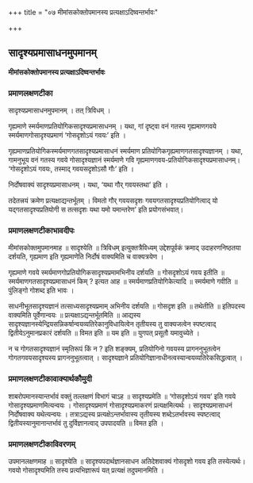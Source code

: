 +++
title = "०७ मीमांसकोक्तोपमानस्य प्रत्यक्षाऽदिष्वन्तर्भावः"

+++


## सादृश्यप्रमासाधनमुपमानम्

**मीमांसकोक्तोपमानस्य प्रत्यक्षाऽदिष्वन्तर्भावः** 

### **प्रमाणलक्षणटीका**

सादृश्यप्रमासाधनमुपमानम् । तत् त्रिविधम् ।

गृह्यमाणे स्मर्यमाणप्रतियोगिकसादृश्यप्रमासाधनम् । यथा, गां दृष्ट्वा वनं गतस्य गृह्यमाणगवये स्मर्यमाणगोसादृश्यप्रमाणं ‘गोसदृशोऽयं गवयः’ इति ।

गृह्यमाणप्रतियोगिकस्मर्यमाणगतसादृश्यप्रमासाधनं स्मर्यमाण प्रतियोगिकगृह्यमाणगतसादृश्यज्ञानम् । यथा, गामनुभूय वनं गतस्य गवये गोसादृश्यज्ञानं स्मर्यमाणे गवि गृह्यमाणगवय-प्रतियोगिकसादृश्यप्रमासाधनम्। ‘गोसदृशोऽयं गवयः, तस्माद् गवयसदृशोऽसौ गौः’ इति ।

निर्दोषवाक्यं सादृश्यप्रमासाधनम् । यथा, ‘यथा गौर् गवयस्तथा’ इति ।

तदेतत्त्रयं क्रमेण प्रत्यक्षाद्यन्तर्भूतम् । विमतो गौर् गवयसदृशः गवयगतसादृश्यप्रतियोगित्वाद् यो यद्गतसादृश्यप्रतियोगी स तत्सदृशः यथा यमो यमान्तरेण’ इति प्रयोगसंभवात्।

### **प्रमाणलक्षणटीकाभावदीपः**

मीमांसकोक्तमुपमानमाह ॥ सादृश्येति ॥ त्रिविधम् इत्युक्तत्रैविध्यम् उद्देशपूर्वकं क्रमाद् उदाहरणनिष्ठतया दर्शयति, गृह्यमाण इति गृह्यमाणेति निर्दोषं वाक्यमिति च वाक्यत्रयेण ।

गृह्यमाणे गवये स्मर्यमाणगोप्रतियोगिकसादृश्यप्रमामभिनीय दर्शयति ॥ गोसदृशोऽयं गवय इतीति ॥ स्मर्यमाणगतसादृश्यप्रमासाधनं किम् ? इत्यत आह ॥ स्मर्यमाणप्रतियोगिकेत्यादि ॥ स्मर्यमाणे गवीति ॥ पुंलिङ्गो गोशब्द इति भावः ।

साधनीभूतसादृश्यज्ञानं तत्साध्यसादृश्यप्रमाम् अभिनीय दर्शयति ॥ गोसदृश इति ॥ तथेतीति ॥ इतिपदस्य वाक्यमिति पूर्वेणान्वयः ॥ प्रत्यक्षाऽद्यन्तर्भूतमिति ॥ आद्यस्य
सादृश्यज्ञानस्येन्द्रियसन्निकर्षान्वयव्यतिरेकानुविधायित्वेन तृतीयस्य तु वाक्यजत्वेन स्पष्टत्वाद् द्वितीयेऽनुमानप्रकारं दर्शयति ॥ विमत इति ॥ यम इति ॥ युगपत् प्रसूतौ यमावुच्येते ।

न च गोगतसादृश्यज्ञानं स्मृतिरूपं किं न ? इति शङ्क्यम्, प्रतियोगिनो गवयस्य प्रागननुभूतत्वेन गोगतगवयसादृश्यस्य प्रागननुभूतत्वात् । सादृश्यज्ञाने प्रतियोगिज्ञानाधीनत्वस्यान्वयव्यतिरेकसिद्धत्वात् ।

### **प्रमाणलक्षणटीकावाक्यार्थकौमुदी**

शाबरोपमानस्यान्तर्भावं वक्तुं तल्लक्षणं विभागं चाऽह ॥ सादृश्यप्रमेति ॥ ‘गोसदृशोऽयं गवय’ इति गवये गोसादृश्यप्रमाणमित्यन्वयः । गोसादृश्यप्रमाणं गोसादृश्यप्रमाकरणं प्रत्यक्षमित्यर्थः । सादृश्यप्रमासाधनं निर्दोषवाक्य यथेत्यन्वयः । तत्राऽद्यस्य प्रत्यक्षेऽन्तर्भावास्य तृतीयस्य शब्देऽतर्भावस्य स्पष्टत्वाद् द्वितीयस्यानुमानान्तर्भावं तु दुर्विज्ञानत्वाद् उपपादयति ॥ विमत इति ।

### **प्रमाणलक्षणटीकाविवरणम्**

उपमानलक्षणमाह ॥ सादृश्येति ॥ सादृश्यपदार्थज्ञानसाधन अतिदेशवाक्यं गोसदृशो गवय इति तस्येत्यर्थः। गवयो गोसादृश्यमिति तस्य प्रत्यभिज्ञारूपं यत् प्रत्यक्षं तदुपमानमिति ।

